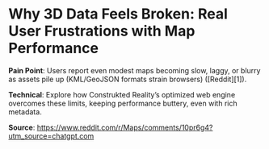 # Why 3D Data Feels Broken: Real User Frustrations with Map Performance

**Pain Point**: Users report even modest maps becoming slow, laggy, or blurry as assets pile up (KML/GeoJSON formats strain browsers) ([Reddit][1]).

**Technical**: Explore how Construkted Reality’s optimized web engine overcomes these limits, keeping performance buttery, even with rich metadata.

**Source**: https://www.reddit.com/r/Maps/comments/10pr6g4?utm_source=chatgpt.com
